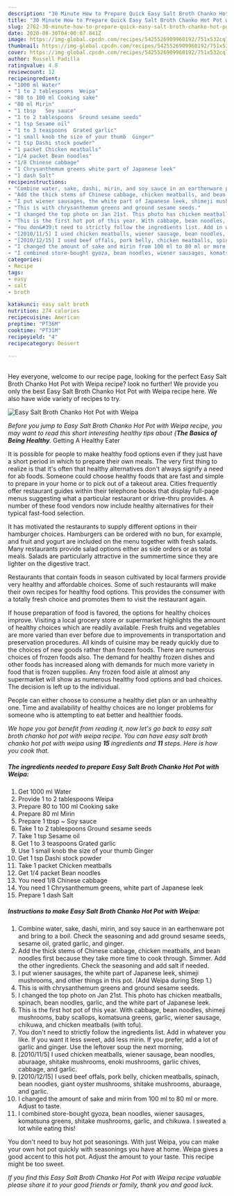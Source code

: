 ```yaml
---
description: "30 Minute How to Prepare Quick Easy Salt Broth Chanko Hot Pot with Weipa"
title: "30 Minute How to Prepare Quick Easy Salt Broth Chanko Hot Pot with Weipa"
slug: 2762-30-minute-how-to-prepare-quick-easy-salt-broth-chanko-hot-pot-with-weipa
date: 2020-08-30T04:00:07.841Z
image: https://img-global.cpcdn.com/recipes/5425526909960192/751x532cq70/easy-salt-broth-chanko-hot-pot-with-weipa-recipe-main-photo.jpg
thumbnail: https://img-global.cpcdn.com/recipes/5425526909960192/751x532cq70/easy-salt-broth-chanko-hot-pot-with-weipa-recipe-main-photo.jpg
cover: https://img-global.cpcdn.com/recipes/5425526909960192/751x532cq70/easy-salt-broth-chanko-hot-pot-with-weipa-recipe-main-photo.jpg
author: Russell Padilla
ratingvalue: 4.8
reviewcount: 12
recipeingredient:
- "1000 ml Water"
- "1 to 2 tablespoons  Weipa"
- "80 to 100 ml Cooking sake"
- "80 ml Mirin"
- "1 tbsp   Soy sauce"
- "1 to 2 tablespoons  Ground sesame seeds"
- "1 tsp Sesame oil"
- "1 to 3 teaspoons  Grated garlic"
- "1 small knob the size of your thumb  Ginger"
- "1 tsp Dashi stock powder"
- "1 packet Chicken meatballs"
- "1/4 packet Bean noodles"
- "1/8 Chinese cabbage"
- "1 Chrysanthemum greens white part of Japanese leek"
- "1 dash Salt"
recipeinstructions:
- "Combine water, sake, dashi, mirin, and soy sauce in an earthenware pot and bring to a boil. Check the seasoning and add ground sesame seeds, sesame oil, grated garlic, and ginger."
- "Add the thick stems of Chinese cabbage, chicken meatballs, and bean noodles first because they take more time to cook through. Simmer. Add the other ingredients. Check the seasoning and add salt if needed."
- "I put wiener sausages, the white part of Japanese leek, shimeji mushrooms, and other things in this pot. (Add Weipa during Step 1.)"
- "This is with chrysanthemum greens and ground sesame seeds."
- "I changed the top photo on Jan 21st. This photo has chicken meatballs, spinach, bean noodles, garlic, and the white part of Japanese leek."
- "This is the first hot pot of this year. With cabbage, bean noodles, shimeji mushrooms, baby scallops, komatsuna greens, garlic, wiener sausage, chikuwa, and chicken meatballs (with tofu)."
- "You don&#39;t need to strictly follow the ingredients list. Add in whatever you like. If you want it less sweet, add less mirin. If you prefer, add a lot of garlic and ginger. Use the leftover soup the next morning."
- "[2010/11/5] I used chicken meatballs, wiener sausage, bean noodles, aburaage, shitake mushrooms, enoki mushrooms, garlic chives, cabbage, and garlic."
- "[2010/12/15] I used beef offals, pork belly, chicken meatballs, spinach, bean noodles, giant oyster mushrooms, shitake mushrooms, aburaage, and garlic."
- "I changed the amount of sake and mirin from 100 ml to 80 ml or more. Adjust to taste."
- "I combined store-bought gyoza, bean noodles, wiener sausages, komatsuna greens, shitake mushrooms, garlic, and chikuwa. I sweated a lot while eating this!"
categories:
- Recipe
tags:
- easy
- salt
- broth

katakunci: easy salt broth 
nutrition: 274 calories
recipecuisine: American
preptime: "PT36M"
cooktime: "PT31M"
recipeyield: "4"
recipecategory: Dessert

---
```

<br>
Hey everyone, welcome to our recipe page, looking for the perfect Easy Salt Broth Chanko Hot Pot with Weipa recipe? look no further! We provide you only the best Easy Salt Broth Chanko Hot Pot with Weipa recipe here. We also have wide variety of recipes to try.
<br>


![Easy Salt Broth Chanko Hot Pot with Weipa](https://img-global.cpcdn.com/recipes/5425526909960192/751x532cq70/easy-salt-broth-chanko-hot-pot-with-weipa-recipe-main-photo.jpg)

<i>Before you jump to Easy Salt Broth Chanko Hot Pot with Weipa recipe, you may want to read this short interesting healthy tips about {<strong>The Basics of Being Healthy</strong>.</i>
Getting A Healthy Eater

It is possible for people to make healthy food options even if they just have a short period in which to prepare their own meals. The very first thing to realize is that it's often that healthy alternatives don't always signify a need for ab foods. Someone could choose healthy foods that are fast and simple to prepare in your home or to pick out of a takeout area. Cities frequently offer restaurant guides within their telephone books that display full-page menus suggesting what a particular restaurant or drive-thru provides. A number of these food vendors now include healthy alternatives for their typical fast-food selection.

 It has motivated the restaurants to supply different options in their hamburger choices. Hamburgers can be ordered with no bun, for example, and fruit and yogurt are included on the menu together with fresh salads. Many restaurants provide salad options either as side orders or as total meals.  Salads are particularly attractive in the summertime since they are lighter on the digestive tract.

Restaurants that contain foods in season cultivated by local farmers provide very healthy and affordable choices. Some of such restaurants will make their own recipes for healthy food options.  This provides the consumer with a totally fresh choice and promotes them to visit the restaurant again.

If house preparation of food is favored, the options for healthy choices improve. Visiting a local grocery store or supermarket highlights the amount of healthy choices which are readily available. Fresh fruits and vegetables are more varied than ever before due to improvements in transportation and preservation procedures.  All kinds of cuisine may be ready quickly due to the choices of new goods rather than frozen foods. There are numerous choices of frozen foods also. The demand for healthy frozen dishes and other foods has increased along with demands for much more variety in food that is frozen supplies. Any frozen food aisle at almost any supermarket will show as numerous healthy food options and bad choices. The decision is left up to the individual.

People can either choose to consume a healthy diet plan or an unhealthy one. Time and availability of healthy choices are no longer problems for someone who is attempting to eat better and healthier foods.


<i>We hope you got benefit from reading it, now let's go back to easy salt broth chanko hot pot with weipa recipe. You can have easy salt broth chanko hot pot with weipa using <strong>15</strong> ingredients and <strong>11</strong> steps. Here is how you cook that.
</i>

##### The ingredients needed to prepare Easy Salt Broth Chanko Hot Pot with Weipa:

1. Get 1000 ml Water
1. Provide 1 to 2 tablespoons  Weipa
1. Prepare 80 to 100 ml Cooking sake
1. Prepare 80 ml Mirin
1. Prepare 1 tbsp ~  Soy sauce
1. Take 1 to 2 tablespoons  Ground sesame seeds
1. Take 1 tsp Sesame oil
1. Get 1 to 3 teaspoons  Grated garlic
1. Use 1 small knob the size of your thumb  Ginger
1. Get 1 tsp Dashi stock powder
1. Take 1 packet Chicken meatballs
1. Get 1/4 packet Bean noodles
1. You need 1/8 Chinese cabbage
1. You need 1 Chrysanthemum greens, white part of Japanese leek
1. Prepare 1 dash Salt


##### Instructions to make Easy Salt Broth Chanko Hot Pot with Weipa:

1. Combine water, sake, dashi, mirin, and soy sauce in an earthenware pot and bring to a boil. Check the seasoning and add ground sesame seeds, sesame oil, grated garlic, and ginger.
1. Add the thick stems of Chinese cabbage, chicken meatballs, and bean noodles first because they take more time to cook through. Simmer. Add the other ingredients. Check the seasoning and add salt if needed.
1. I put wiener sausages, the white part of Japanese leek, shimeji mushrooms, and other things in this pot. (Add Weipa during Step 1.)
1. This is with chrysanthemum greens and ground sesame seeds.
1. I changed the top photo on Jan 21st. This photo has chicken meatballs, spinach, bean noodles, garlic, and the white part of Japanese leek.
1. This is the first hot pot of this year. With cabbage, bean noodles, shimeji mushrooms, baby scallops, komatsuna greens, garlic, wiener sausage, chikuwa, and chicken meatballs (with tofu).
1. You don&#39;t need to strictly follow the ingredients list. Add in whatever you like. If you want it less sweet, add less mirin. If you prefer, add a lot of garlic and ginger. Use the leftover soup the next morning.
1. [2010/11/5] I used chicken meatballs, wiener sausage, bean noodles, aburaage, shitake mushrooms, enoki mushrooms, garlic chives, cabbage, and garlic.
1. [2010/12/15] I used beef offals, pork belly, chicken meatballs, spinach, bean noodles, giant oyster mushrooms, shitake mushrooms, aburaage, and garlic.
1. I changed the amount of sake and mirin from 100 ml to 80 ml or more. Adjust to taste.
1. I combined store-bought gyoza, bean noodles, wiener sausages, komatsuna greens, shitake mushrooms, garlic, and chikuwa. I sweated a lot while eating this!


You don&#39;t need to buy hot pot seasonings. With just Weipa, you can make your own hot pot quickly with seasonings you have at home. Weipa gives a good accent to this hot pot. Adjust the amount to your taste. This recipe might be too sweet. 

<i>If you find this Easy Salt Broth Chanko Hot Pot with Weipa recipe valuable please share it to your good friends or family, thank you and good luck.</i>
